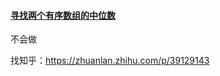 #### [寻找两个有序数组的中位数](https://leetcode-cn.com/problems/median-of-two-sorted-arrays/)

不会做

找知乎：https://zhuanlan.zhihu.com/p/39129143